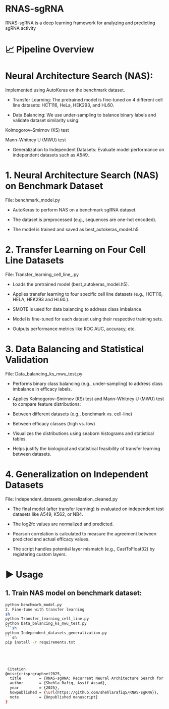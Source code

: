# RNAS-sgRNA
RNAS-sgRNA is a deep learning framework for analyzing and predicting sgRNA activity
# 📈 Pipeline Overview
# Neural Architecture Search (NAS):
Implemented using AutoKeras on the benchmark dataset.

+ Transfer Learning:
The pretrained model is fine-tuned on 4 different cell line datasets: HCT116, HeLa, HEK293, and HL60.

+ Data Balancing:
We use under-sampling to balance binary labels and validate dataset similarity using:

Kolmogorov–Smirnov (KS) test

Mann–Whitney U (MWU) test

+ Generalization to Independent Datasets:
Evaluate model performance on independent datasets such as A549.

 # 1. Neural Architecture Search (NAS) on Benchmark Dataset
File: benchmark_model.py

- AutoKeras to perform NAS on a benchmark sgRNA dataset.

- The dataset is preprocessed (e.g., sequences are one-hot encoded).

- The model is trained and saved as best_autokeras_model.h5.
# 2. Transfer Learning on Four Cell Line Datasets
File: Transfer_learning_cell_line_.py

- Loads the pretrained model (best_autokeras_model.h5).

- Applies transfer learning to four specific cell line datasets (e.g., HCT116, HELA, HEK293 and HL60.).

- SMOTE is used for data balancing to address class imbalance.

- Model is fine-tuned for each dataset using their respective training sets.

- Outputs performance metrics like ROC AUC, accuracy, etc.
# 3. Data Balancing and Statistical Validation
File: Data_balancing_ks_mwu_test.py

- Performs binary class balancing (e.g., under-sampling) to address class imbalance in efficacy labels.

- Applies Kolmogorov–Smirnov (KS) test and Mann–Whitney U (MWU) test to compare feature distributions:

- Between different datasets (e.g., benchmark vs. cell-line)

- Between efficacy classes (high vs. low)

- Visualizes the distributions using seaborn histograms and statistical tables.

- Helps justify the biological and statistical feasibility of transfer learning between datasets.
 # 4. Generalization on Independent Datasets
File: Independent_datasets_generalization_cleaned.py

- The final model (after transfer learning) is evaluated on independent test datasets like A549, K562, or NB4.

- The log2fc values are normalized and predicted.

- Pearson correlation is calculated to measure the agreement between predicted and actual efficacy values.

- The script handles potential layer mismatch (e.g., CastToFloat32) by registering custom layers.
  
# ▶️ Usage

## 1. Train NAS model on benchmark dataset:  
```sh  
python benchmark_model.py
2. Fine-tune with transfer learning
sh
python Transfer_learning_cell_line.py
python Data_balancing_ks_mwu_test.py
```sh
python Independent_datasets_generalization.py
```sh
pip install -r requirements.txt  





 Citation
@misc{crisprgraphnet2025,
  title        = {RNAS-sgRNA: Recurrent Neural Architecture Search for Detection of On-target Effects in Single Guided RNA},
  author       = {Shehla Rafiq, Assif Assad},
  year         = {2025},
  howpublished = {\url{https://github.com/shehlarafiq5/RNAS-sgRNA}},
  note         = {Unpublished manuscript}
}











